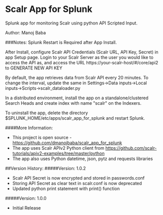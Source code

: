 # Scalr App for Splunk
Splunk app for monitoring Scalr using python API Scripted Input.

Author: Manoj Baba

###Notes:
Splunk Restart is Required after App Install.

After Install, configure Scalr API Credentials (Scalr URL, API Key, Secret) in app Setup page. Login to your Scalr Server as the user you would like to access the API as, and access the URL https://your-scalr-host/#/core/api2 to GENERATE NEW API KEY

By default, the app retrieves data from Scalr API every 20 minutes.
To change the interval, update the same in Settings->Data inputs->Local inputs->Scripts->scalr_dataloader.py

In a distributed environment, install the app on a standalone/clustered Search Heads and create index with name "scalr" on the Indexers.

To uninstall the app, delete the directory $SPLUNK_HOME/etc/apps/scalr_app_for_splunk and restart Splunk.

####More Information:
* This project is open source - https://github.com/dmanojbaba/scalr_app_for_splunk
* The app uses Scalr APIv2 Python client from https://github.com/scalr-tutorials/apiv2-examples/tree/master/python
* The app also uses Python datetime, json, pytz and requests libraries

##Version History:
#####Version: 1.0.2
- Scalr API Secret is now encrypted and stored in passwords.conf
- Storing API Secret as clear text in scalr.conf is now deprecated
- Updated python print statement with print() function

#####Version: 1.0.0
- Initial Release
